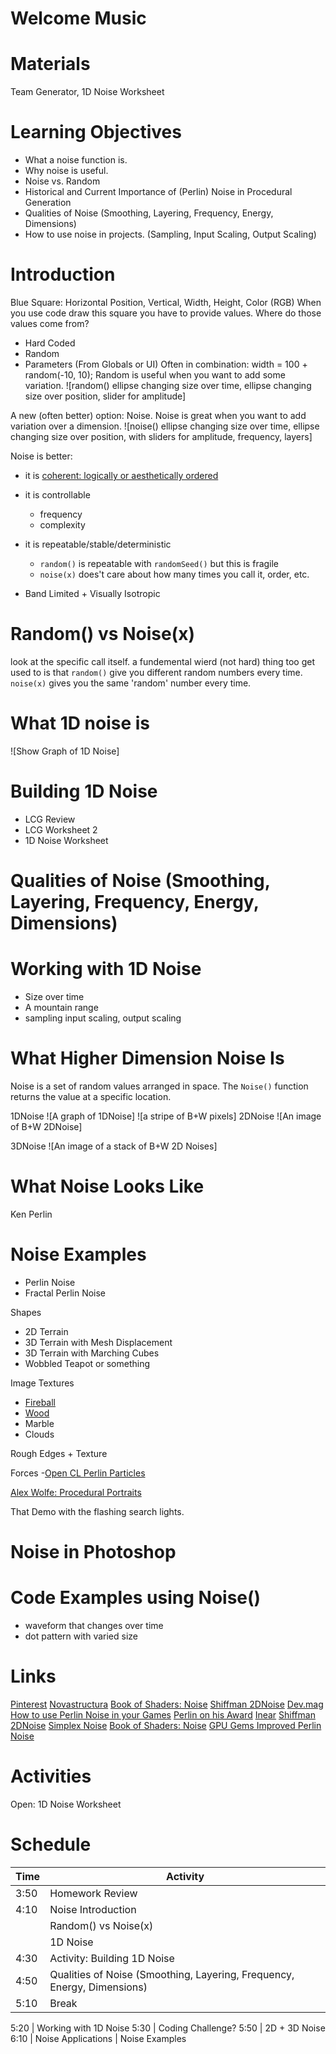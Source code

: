 # Welcome Music

# Materials
Team Generator, 1D Noise Worksheet

# Learning Objectives
- What a noise function is.
- Why noise is useful.
- Noise vs. Random
- Historical and Current Importance of (Perlin) Noise in Procedural Generation
- Qualities of Noise (Smoothing, Layering, Frequency, Energy, Dimensions)
- How to use noise in projects. (Sampling, Input Scaling, Output Scaling)


# Introduction


Blue Square: Horizontal Position, Vertical, Width, Height, Color (RGB)
When you use code draw this square you have to provide values.
Where do those values come from?
- Hard Coded
- Random
- Parameters (From Globals or UI)
Often in combination: width = 100 + random(-10, 10);
Random is useful when you want to add some variation.
![random() ellipse changing size over time, ellipse changing size over position, slider for amplitude]

A new (often better) option: Noise.
Noise is great when you want to add variation over a dimension.
![noise() ellipse changing size over time, ellipse changing size over position, with sliders for amplitude, frequency, layers]

Noise is better:
- it is [coherent: logically or aesthetically ordered](https://www.merriam-webster.com/dictionary/coherent)
- it is controllable
    - frequency
    - complexity
- it is repeatable/stable/deterministic
    - `random()` is repeatable with `randomSeed()` but this is fragile
    - `noise(x)` does't care about how many times you call it, order, etc.

- Band Limited + Visually Isotropic

# Random() vs Noise(x)
look at the specific call itself. a fundemental wierd (not hard) thing too get used to is that `random()` give you different random numbers every time. `noise(x)` gives you the same 'random' number every time.

# What 1D noise is
![Show Graph of 1D Noise]

# Building 1D Noise
- LCG Review
- LCG Worksheet 2
- 1D Noise Worksheet

# Qualities of Noise (Smoothing, Layering, Frequency, Energy, Dimensions)


# Working with 1D Noise
- Size over time
- A mountain range
- sampling input scaling, output scaling



# What Higher Dimension Noise Is
Noise is a set of random values arranged in space. The `Noise()` function returns the value at a specific location.

1DNoise
![A graph of 1DNoise]
![a stripe of B+W pixels]
2DNoise
![An image of B+W 2DNoise]

3DNoise
![An image of a stack of B+W 2D Noises]



# What Noise Looks Like

Ken Perlin
 # Noise Examples
- Perlin Noise
- Fractal Perlin Noise

Shapes
- 2D Terrain
- 3D Terrain with Mesh Displacement
- 3D Terrain with Marching Cubes
- Wobbled Teapot or something

Image Textures
- [Fireball](https://www.clicktorelease.com/blog/vertex-displacement-noise-3d-webgl-glsl-three-js)
- [Wood](http://lodev.org/cgtutor/randomnoise.html)
- Marble
- Clouds

Rough Edges + Texture

Forces
-[Open CL Perlin Particles](https://vimeo.com/29074357)

[Alex Wolfe: Procedural Portraits](http://alexkwolfe.com/swoon/)

That Demo with the flashing search lights.


# Noise in Photoshop


# Code Examples using Noise()
- waveform that changes over time
- dot pattern with varied size




# Links

[Pinterest](https://in.pinterest.com/explore/perlin-noise/)
[Novastructura](http://www.novastructura.net/)
[Book of Shaders: Noise](https://thebookofshaders.com/11/)
[Shiffman 2DNoise](https://www.youtube.com/watch?v=ikwNrFvnL3g)
[Dev.mag How to use Perlin Noise in your Games](http://devmag.org.za/2009/04/25/perlin-noise/)
[Perlin on his Award](http://mrl.nyu.edu/~perlin/doc/oscar.html)
[Inear](http://www.inear.se/2010/04/ridged-perlin-noise/)
[Shiffman 2DNoise](https://www.youtube.com/watch?v=ikwNrFvnL3g)
[Simplex Noise](https://cmaher.github.io/posts/working-with-simplex-noise/)
[Book of Shaders: Noise](https://thebookofshaders.com/11/)
[GPU Gems Improved Perlin Noise](http://http.developer.nvidia.com/GPUGems/gpugems_ch05.html)


# Activities
Open: 1D Noise Worksheet

# Schedule

Time    | Activity
---     | ---
3:50    | Homework Review
4:10    | Noise Introduction
        | Random() vs Noise(x)
        | 1D Noise
4:30    | Activity: Building 1D Noise
4:50    | Qualities of Noise (Smoothing, Layering, Frequency, Energy, Dimensions)
5:10    | Break

5:20    | Working with 1D Noise
5:30    | Coding Challenge?
5:50    | 2D + 3D Noise
6:10    | Noise Applications
        | Noise Examples
